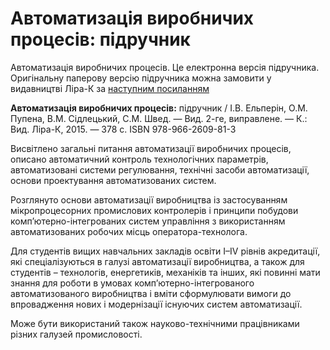 # Автоматизація виробничих процесів: підручник
Автоматизація виробничих процесів. Це електронна версія підручника. Оригінальну паперову версію підручника можна замовити у видавництві Ліра-К за [наступним посиланням](https://lira-k.com.ua/books/tehnichni/avtomatyzacija-vyrobnychyh-procesiv.html)  

**Автоматизація виробничих процесів:** підручник / І.В. Ельперін, О.М. Пупена, В.М. Сідлецький, С.М. Швед. — Вид. 2-ге, виправлене. — К.: Вид. Ліра-К, 2015. — 378 с. ISBN  978-966-2609-81-3

Висвітлено загальні питання автоматизації виробничих процесів, описано автоматичний контроль технологічних параметрів, автоматизовані системи регулювання, технічні засоби автоматизації, основи проектування автоматизованих систем.

Розглянуто основи автоматизації виробництва із застосуванням мікропроцесорних промислових контролерів і принципи побудови комп’ютерно-інтегрованих систем управління з використанням автоматизованих робочих місць оператора-технолога.

Для студентів вищих навчальних закладів освіти I–IV рівнів акредитації, які спеціалізуються в галузі автоматизації виробництва, а також для студентів – технологів, енергетиків, механіків та інших, які повинні мати знання для роботи в умовах комп’ютерно-інтегрованого автоматизованого виробництва і вміти сформулювати вимоги до впровадження нових і модернізації існуючих систем автоматизації.

Може бути використаний також науково-технічними працівниками різних галузей промисловості.

